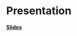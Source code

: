 # Presentation

**[Slides](https://github.com/theDatascientista/Bakery_predictions/blob/main/4_Presentation/Bakery_sales_pred_LK-LS-EA-MM.pptx)**
